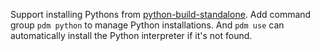 Support installing Pythons from [python-build-standalone](https://github.com/indygreg/python-build-standalone). Add command group `pdm python` to manage Python installations. And `pdm use` can automatically install the Python interpreter if it's not found.
